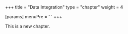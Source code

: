 +++
title = "Data Integration"
type = "chapter"
weight = 4

[params]
  menuPre = '<i class="fa-solid fa-code-fork"></i> '
+++

This is a new chapter.